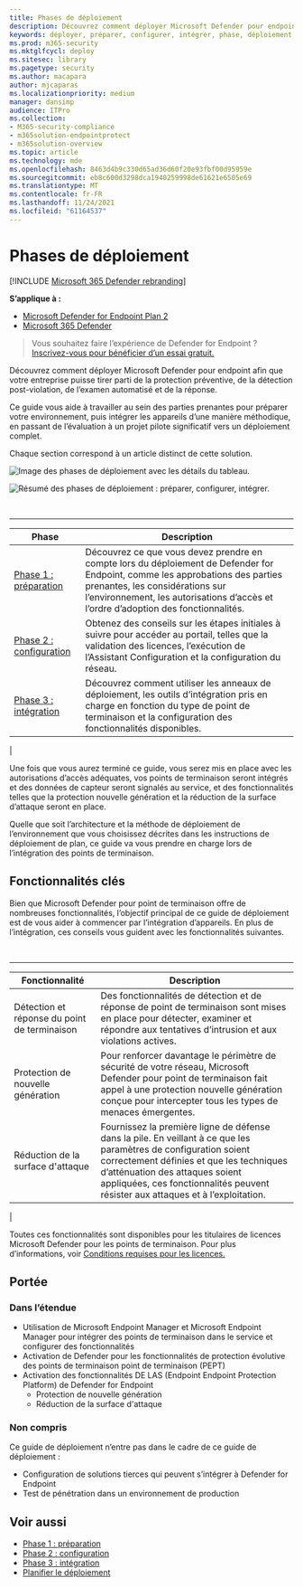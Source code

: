 ```yaml
---
title: Phases de déploiement
description: Découvrez comment déployer Microsoft Defender pour endpoint en préparation, configuration et intégration de points de terminaison à ce service
keywords: déployer, préparer, configurer, intégrer, phase, déploiement, déploiement, adoption, configuration
ms.prod: m365-security
ms.mktglfcycl: deploy
ms.sitesec: library
ms.pagetype: security
ms.author: macapara
author: mjcaparas
ms.localizationpriority: medium
manager: dansimp
audience: ITPro
ms.collection:
- M365-security-compliance
- m365solution-endpointprotect
- m365solution-overview
ms.topic: article
ms.technology: mde
ms.openlocfilehash: 8463d4b9c330d65ad36d60f20e93fbf00d95959e
ms.sourcegitcommit: eb8c600d3298dca1940259998de61621e6505e69
ms.translationtype: MT
ms.contentlocale: fr-FR
ms.lasthandoff: 11/24/2021
ms.locfileid: "61164537"
---
```

# <a name="deployment-phases"></a>Phases de déploiement

[!INCLUDE [Microsoft 365 Defender rebranding](../../includes/microsoft-defender.md)]

**S’applique à :**
- [Microsoft Defender for Endpoint Plan 2](https://go.microsoft.com/fwlink/p/?linkid=2154037)
- [Microsoft 365 Defender](https://go.microsoft.com/fwlink/?linkid=2118804)

> Vous souhaitez faire l’expérience de Defender for Endpoint ? [Inscrivez-vous pour bénéficier d’un essai gratuit.](https://signup.microsoft.com/create-account/signup?products=7f379fee-c4f9-4278-b0a1-e4c8c2fcdf7e&ru=https://aka.ms/MDEp2OpenTrial?ocid=docs-wdatp-assignaccess-abovefoldlink)

Découvrez comment déployer Microsoft Defender pour endpoint afin que votre entreprise puisse tirer parti de la protection préventive, de la détection post-violation, de l’examen automatisé et de la réponse.

Ce guide vous aide à travailler au sein des parties prenantes pour préparer votre environnement, puis intégrer les appareils d’une manière méthodique, en passant de l’évaluation à un projet pilote significatif vers un déploiement complet.

Chaque section correspond à un article distinct de cette solution.

![Image des phases de déploiement avec les détails du tableau.](images/deployment-guide-phases.png)


![Résumé des phases de déploiement : préparer, configurer, intégrer.](images/phase-diagrams/deployment-phases.png)

<br>

****

|Phase|Description|
|---|---|
|[Phase 1 : préparation](prepare-deployment.md)|Découvrez ce que vous devez prendre en compte lors du déploiement de Defender for Endpoint, comme les approbations des parties prenantes, les considérations sur l’environnement, les autorisations d’accès et l’ordre d’adoption des fonctionnalités.|
|[Phase 2 : configuration](production-deployment.md)|Obtenez des conseils sur les étapes initiales à suivre pour accéder au portail, telles que la validation des licences, l’exécution de l’Assistant Configuration et la configuration du réseau.|
|[Phase 3 : intégration](onboarding.md)|Découvrez comment utiliser les anneaux de déploiement, les outils d’intégration pris en charge en fonction du type de point de terminaison et la configuration des fonctionnalités disponibles.|
|

Une fois que vous aurez terminé ce guide, vous serez mis en place avec les autorisations d’accès adéquates, vos points de terminaison seront intégrés et des données de capteur seront signalés au service, et des fonctionnalités telles que la protection nouvelle génération et la réduction de la surface d’attaque seront en place.

Quelle que soit l’architecture et la méthode [](deployment-strategy.md) de déploiement de l’environnement que vous choisissez décrites dans les instructions de déploiement de plan, ce guide va vous prendre en charge lors de l’intégration des points de terminaison.

## <a name="key-capabilities"></a>Fonctionnalités clés

Bien que Microsoft Defender pour point de terminaison offre de nombreuses fonctionnalités, l’objectif principal de ce guide de déploiement est de vous aider à commencer par l’intégration d’appareils. En plus de l’intégration, ces conseils vous guident avec les fonctionnalités suivantes.

<br>

****

|Fonctionnalité|Description|
|---|---|
|Détection et réponse du point de terminaison|Des fonctionnalités de détection et de réponse de point de terminaison sont mises en place pour détecter, examiner et répondre aux tentatives d’intrusion et aux violations actives.|
|Protection de nouvelle génération|Pour renforcer davantage le périmètre de sécurité de votre réseau, Microsoft Defender pour point de terminaison fait appel à une protection nouvelle génération conçue pour intercepter tous les types de menaces émergentes.|
|Réduction de la surface d'attaque|Fournissez la première ligne de défense dans la pile. En veillant à ce que les paramètres de configuration soient correctement définies et que les techniques d’atténuation des attaques soient appliquées, ces fonctionnalités peuvent résister aux attaques et à l’exploitation.|
|

Toutes ces fonctionnalités sont disponibles pour les titulaires de licences Microsoft Defender pour les points de terminaison. Pour plus d’informations, voir [Conditions requises pour les licences.](minimum-requirements.md#licensing-requirements)

## <a name="scope"></a>Portée

### <a name="in-scope"></a>Dans l’étendue

- Utilisation de Microsoft Endpoint Manager et Microsoft Endpoint Manager pour intégrer des points de terminaison dans le service et configurer des fonctionnalités
- Activation de Defender pour les fonctionnalités de protection évolutive des points de terminaison point de terminaison (PEPT)
- Activation des fonctionnalités DE LAS (Endpoint Endpoint Protection Platform) de Defender for Endpoint
  - Protection de nouvelle génération
  - Réduction de la surface d'attaque

### <a name="out-of-scope"></a>Non compris

Ce guide de déploiement n’entre pas dans le cadre de ce guide de déploiement :

- Configuration de solutions tierces qui peuvent s’intégrer à Defender for Endpoint
- Test de pénétration dans un environnement de production

## <a name="see-also"></a>Voir aussi

- [Phase 1 : préparation](prepare-deployment.md)
- [Phase 2 : configuration](production-deployment.md)
- [Phase 3 : intégration](onboarding.md)
- [Planifier le déploiement](deployment-strategy.md)
